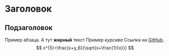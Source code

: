 # Заголовок
## Подзаголовок
Пример абзаца. А тут **жирный** текст
Пример *курсива*
Ссылка на [GitHub](https://github.com).
$$
x^{5}=\frac{x+y_6}{\sqrt{x+\frac{1}{x}}}
$$